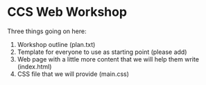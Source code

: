 CCS Web Workshop
================

Three things going on here:

  1. Workshop outline (plan.txt)
  2. Template for everyone to use as starting point (please add)
  3. Web page with a little more content that we will help them write (index.html)
  4. CSS file that we will provide (main.css)
